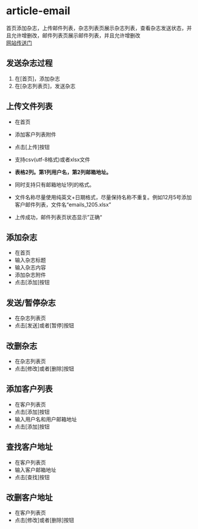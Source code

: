 # article-email

首页添加杂志，上传邮件列表，杂志列表页展示杂志列表，查看杂志发送状态，并且允许增删改，邮件列表页展示邮件列表，并且允许增删改  
[网站传送门](http://wp.idatage.com:3041/)  

## 发送杂志过程  
  1. 在[首页]，添加杂志  
  2. 在[杂志列表页]，发送杂志  

## 上传文件列表  
  * 在首页  
  * 添加客户列表附件  
  * 点击[上传]按钮  
  
  * 支持csv(utf-8格式)或者xlsx文件  
  * **表格2列。第1列用户名，第2列邮箱地址。**  
  * 同时支持只有邮箱地址1列的格式。  
  * 文件名称尽量使用纯英文+日期格式，尽量保持名称不重复。例如12月5号添加客户邮件列表，文件名“emails_1205.xlsx”  
  * 上传成功，邮件列表页状态显示”正确“  

## 添加杂志  
  * 在首页  
  * 输入杂志标题  
  * 输入杂志内容  
  * 添加杂志附件  
  * 点击[添加]按钮  
  
## 发送/暂停杂志  
  * 在杂志列表页  
  * 点击[发送]或者[暂停]按钮  

## 改删杂志  
  * 在杂志列表页  
  * 点击[修改]或者[删除]按钮  

## 添加客户列表  
  * 在客户列表页  
  * 点击[添加]按钮  
  * 输入用户名和用户邮箱地址
  * 点击[添加]按钮  

## 查找客户地址    
  * 在客户列表页  
  * 输入客户邮箱地址  
  * 点击[查找]按钮  

## 改删客户地址  
  * 在客户列表页  
  * 点击[修改]或者[删除]按钮  
  